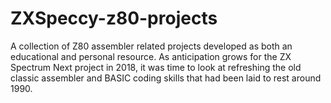 # ZXSpeccy-z80-projects
A collection of Z80 assembler related projects developed as both an educational and personal resource.  As anticipation grows for the ZX Spectrum Next project in 2018, it was time to look at refreshing the old classic assembler and BASIC coding skills that had been laid to rest around 1990.
